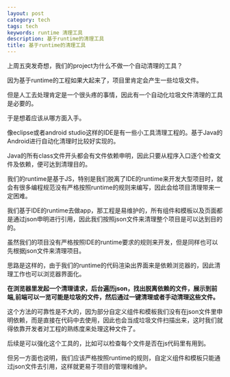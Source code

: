 ```yaml
---
layout: post
category: tech
tags: tech
keywords: runtime 清理工具
description: 基于runtime的清理工具
title: 基于runtime的清理工具
---
```


上周五突发奇想，我们的project为什么不做一个自动清理的工具？

因为基于runtime的工程如果大起来了，项目里肯定会产生一些垃圾文件。

但是人工去处理肯定是一个很头疼的事情，因此有一个自动化垃圾文件清理的工具是必要的。

于是想着应该从哪方面入手。

像eclipse或者android studio这样的IDE是有一些小工具清理工程的。基于Java的Android进行自动化清理时比较好实现的。

Java的所有class文件开头都会有文件依赖申明，因此只要从程序入口逐个检查文件及依赖，便可达到清理目的。

我们的runtime是基于JS，特别是我们脱离了IDE的runtime来开发大型项目时，就会有很多编程规范没有严格按照runtime的规则来编写，因此会给项目清理带来一定困难。

我们基于IDE的runtime去做app，那工程是易维护的，所有组件和模板以及页面都是通过json申明进行引用，因此我们按照json文件来清理整个项目是可以达到目的的。

虽然我们的项目没有严格按照IDE的runtime要求的规则来开发，但是同样也可以先根据json文件来清理项目。

思路是这样的，由于我们的runtime的代码渲染出界面来是依赖浏览器的，因此清理工作也可以浏览器界面化。

<b>在浏览器里发起一个清理请求，后台遍历json，找出脱离依赖的文件，展示到前端,前端可以一览可能是垃圾的文件，然后通过一键清理或者手动清理这些文件。</b>

这个方法的可靠性是不大的，因为部分自定义组件和模板我们没有在json文件里申明依赖，而是直接在代码中去使用，因此也会当成垃圾文件扫描出来，这时我们就得依靠开发者对工程的熟练度来处理这种文件了。

后续是可以强化这个工具的，比如可以检查每个文件是否在js代码里有用到。

但另一方面也说明，我们应该严格按照runtime的规则，自定义组件和模板只能通过json文件去引用，这样就更易于项目的管理和维护。

